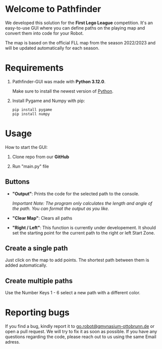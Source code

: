 # Welcome to Pathfinder 

We developed this solution for the **First Lego League** competition.
It's an easy-to-use GUI where you can define paths on the playing map and convert them into code for your Robot. 

The map is based on the official FLL map from the season 2022/2023 and will be updated automatically for each season.


# Requirements
1. Pathfinder-GUI was made with **Python 3.12.0**. 

    Make sure to install the newest version of [Python](https://www.python.org/downloads/).

2. Install Pygame and Numpy with pip:

    ```
    pip install pygame
    pip install numpy
    ```


# Usage 

How to start the GUI:

1. Clone repo from our **GitHub**

2. Run "main.py" file

## Buttons
- **"Output"**: 
    Prints the code for the selected path to the console.

    *Important Note: The program only calculates the length and angle of the path. You can format the output as you like.*

- **"Clear Map"**: Clears all paths 
- **"Right / Left"**: This function is currently under developement. It should set the starting point for the current path to the right or left Start Zone.

## Create a single path
Just click on the map to add points. The shortest path between them is added automatically.

## Create multiple paths
Use the Number Keys 1 - 6 select a new path with a different color. 


# Reporting bugs 
If you find a bug, kindly report it to go.robot@gmynasium-ottobrunn.de or open a pull request. We will try to fix it as soon as possible. If you have any questions regarding the code, please reach out to us using the same Email adress.
